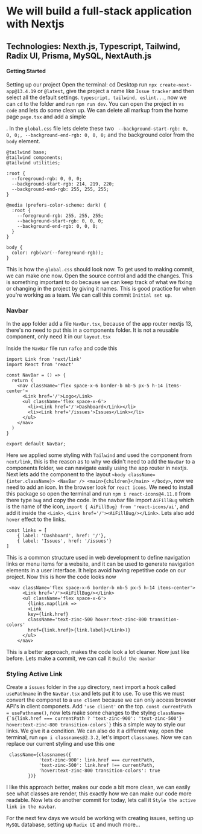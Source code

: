 # We will build a full-stack application with Nextjs
## Technologies: Nexth.js, Typescript, Tailwind, Radix UI, Prisma, MySQL, NextAuth.js
#### Getting Started
Setting up our project
Open the terminal: cd Desktop
run `npx create-next-app@13.4.19` or `@latest`, give the project a name like `Issue tracker` and then select all the default settings.
`typescript, tailwind, eslint...`, now we can `cd` to the folder and run `npm run dev`.
You can open the project in `vs code` and lets do some clean up. We can delete all markup from the home page `page.tsx` and add a simple <div>. In the `global.css` file lets delete these two ` --background-start-rgb: 0, 0, 0;,
    --background-end-rgb: 0, 0, 0;` and the background color from the `body` element.
```
@tailwind base;
@tailwind components;
@tailwind utilities;

:root {
  --foreground-rgb: 0, 0, 0;
  --background-start-rgb: 214, 219, 220;
  --background-end-rgb: 255, 255, 255;
}

@media (prefers-color-scheme: dark) {
  :root {
    --foreground-rgb: 255, 255, 255;
    --background-start-rgb: 0, 0, 0;
    --background-end-rgb: 0, 0, 0;
  }
}

body {
  color: rgb(var(--foreground-rgb));
}
```
This is how the `global.css` should look now. To get used to making commit, we can make one now. Open the source control and add the changes. This is something important to do because we can keep track of what we fixing or changing in the project by giving it names. This is good practice for when you're working as a team. We can call this commit `Initial set up`.

### Navbar
In the app folder add a file `NavBar.tsx`, because of the app router nextjs 13, there's no need to put this in a components folder. It is not a reusable component, only need it in our `layout.tsx`

Inside the `NavBar` file run `rafce` and code this 
```
import Link from 'next/link'
import React from 'react'

const NavBar = () => {
  return (
    <nav className='flex space-x-6 border-b mb-5 px-5 h-14 items-center'>
      <Link href='/'>Logo</Link>
      <ul className='flex space-x-6'>
        <li><Link href='/'>Dashboard</Link></li>
        <li><Link href='/issues'>Issues</Link></li>
      </ul>
    </nav>
  )
}

export default NavBar;
```
Here we applied some styling with `Tailwind` and used the <link> component from `next/link`, this is the reason as to why we didn't need to add the `NavBar` to a components folder, we can navigate easily using the app router in nextjs. Next lets add the component to the layout `<body className={inter.className}>
        <NavBar />
        <main>{children}</main>
      </body>`, now we need to add an icon. In the browser look for `react icons`. We need to install this package so open the terminal and run `npm i react-icons@4.11.0` from there type `bug` and copy the code. In the navbar file import `AiFillBug` which is the name of the icon,
`import { AiFillBug} from 'react-icons/ai'`, and add it inside the `<Link>`, `<Link href='/'><AiFillBug/></Link>`. Lets also add `hover` effect to the links. 
```
const links = [
    { label: 'Dashboard', href: '/'},
    { label: 'Issues', href: '/issues'}
]
```
This is a common structure used in web development to define navigation links or menu items for a website, and it can be used to generate navigation elements in a user interface. It helps avoid having repetitive code on our project. Now this is how the code looks now 
```
 <nav className='flex space-x-6 border-b mb-5 px-5 h-14 items-center'>
      <Link href='/'><AiFillBug/></Link>
      <ul className='flex space-x-6'>
        {links.map(link => 
        <Link 
        key={link.href} 
        className='text-zinc-500 hover:text-zinc-800 transition-colors' 
        href={link.href}>{link.label}</Link>)}
      </ul>
    </nav>
```
This is a better approach, makes the code look a lot cleaner. Now just like before. Lets make a commit, we can call it `Build the navbar`

### Styling Active Link
Create a `issues` folder in the `app` directory, next import a hook called `usePathname` in the `NavBar.tsx` and lets put it to use. To use this we must convert the componet to a `use client` because we can only access browser API's in client componets. Add `'use client'` on the top. `const currentPath = usePathname()`, now lets make some changes to the stylng ``className={`${link.href === currentPath ? 'text-zinc-900': 'text-zinc-500'} hover:text-zinc-800 transition-colors`}`` this a simple way to style our links. We give it a condition. We can also do it a different way, open the terminal, run `npm i classnames@2.3.2`, let's import `classnames`. Now we can replace our current styling and use this one 
```
 className={classnames({
            'text-zinc-900': link.href === currentPath,
            'text-zinc-500': link.href !== currentPath,
            'hover:text-zinc-800 transition-colors': true
        })}
```
I like this approach better, makes our code a bit more clean, we can easily see what classes are render, this exactly how we can make our code more readable. Now lets do another commit for today, lets call it `Style the active link in the navbar`.

For the next few days we would be working with creating issues, setting up `MySQL` database, setting up `Radix UI` and much more...
